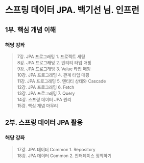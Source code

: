 # 스프링 데이터 JPA. 백기선 님. 인프런

## 1부. 핵심 개념 이해
### 해당 강좌
> 7강. JPA 프로그래밍 1. 프로젝트 세팅<br>
> 8강. JPA 프로그래밍 2. 엔티티 타입 매핑<br>
> 9강. JPA 프로그래밍 3. Value 타입 매핑<br>
> 10강. JPA 프로그래밍 4. 관계 타입 매핑<br>
> 11강. JPA 프로그래밍 5. 엔티티 상태와 Cascade<br>
> 12강. JPA 프로그래밍 6. Fetch<br>
> 13강. JPA 프로그래밍 7. Query<br>
> 14강. 스프링 데이터 JPA 원리<br>
> 15강. 핵심 개념 마무리<br>


## 2부. 스프링 데이터 JPA 활용
### 해당 강좌
> 17강. JPA 데이터 Common 1. Repository<br>
> 18강. JPA 데이터 Common 2. 인터페이스 정의하기<br>

